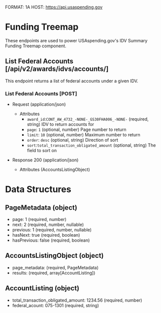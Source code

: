 FORMAT: 1A
HOST: https://api.usaspending.gov

# Funding Treemap

These endpoints are used to power USAspending.gov's IDV Summary Funding Treemap component.

## List Federal Accounts [/api/v2/awards/idvs/accounts/]

This endpoint returns a list of federal accounts under a given IDV.


### List Federal Accounts [POST]
+ Request (application/json)
    + Attributes
        + `award_id`:`CONT_AW_4732_-NONE-_GS30FHA006_-NONE-` (required, string) 
            IDV to return accounts for
        + `page`: `1` (optional, number)
            Page number to return
        + `limit`: `10` (optional, number)
            Maximum number to return
        + `order`: `desc` (optional, string)
            Direction of sort
        + `sort`:`total_transaction_obligated_amount` (optional, string)
            The field to sort on

+ Response 200 (application/json)
    + Attributes (AccountsListingObject)


# Data Structures

## PageMetadata (object)
+ page: 1 (required, number)
+ next: 2 (required, number, nullable)
+ previous: 1 (required, number, nullable)
+ hasNext: true (required, boolean)
+ hasPrevious: false (required, boolean)

## AccountsListingObject (object)
+ page_metadata: (required, PageMetadata)
+ results: (required, array[AccountListing])

## AccountListing (object)
+ total_transaction_obligated_amount: 1234.56 (required, number)
+ federal_acount: 075-1301 (required, string)